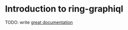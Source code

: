 # Introduction to ring-graphiql

TODO: write [great documentation](http://jacobian.org/writing/what-to-write/)
